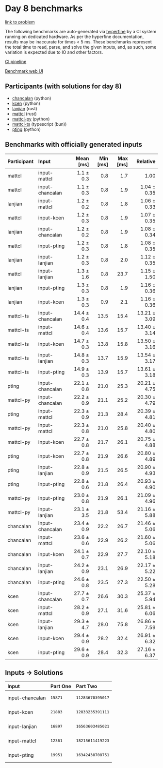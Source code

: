 # Day 8 benchmarks

[link to problem](https://adventofcode.com/2023/day/8)

The following benchmarks are auto-generated via
[hyperfine](https://github.com/sharkdp/hyperfine) by a CI system running on
dedicated hardware. As per the hyperfine documentation, results may be
inaccurate for times < 5 ms. These benchmarks represent the total time to read,
parse, and solve the given inputs, and, as such, some variation is expected due
to IO and other factors.

[CI pipeline](http://ci.papercode.net:8080/teams/main/pipelines/aoc2023)

[Benchmark web UI](https://aoc.ancalagon.black)


## Participants (with solutions for day 8)

- [chancalan](https://github.com/chancalan/aoc2023) (python)
- [kcen](https://github.com/kcen/aoc2023) (python)
- [lanjian](https://github.com/lanjian/aoc-2023) (rust)
- [mattcl](https://github.com/mattcl/aoc2023) (rust)
- [mattcl-py](https://github.com/mattcl/aoc2023-py) (python)
- [mattcl-ts](https://github.com/mattcl/aoc2023-js) (typescript (bun))
- [pting](https://github.com/pting/aoc2023) (python)


## Benchmarks with officially generated inputs

| Participant | Input | Mean [ms] | Min [ms] | Max [ms] | Relative |
|:---|:---|---:|---:|---:|---:|
| mattcl | input-mattcl | 1.1 ± 0.3 | 0.8 | 1.7 | 1.00 |
| mattcl | input-chancalan | 1.1 ± 0.3 | 0.8 | 1.9 | 1.04 ± 0.35 |
| lanjian | input-mattcl | 1.2 ± 0.2 | 0.8 | 1.8 | 1.06 ± 0.33 |
| mattcl | input-kcen | 1.2 ± 0.3 | 0.8 | 1.9 | 1.07 ± 0.35 |
| lanjian | input-chancalan | 1.2 ± 0.2 | 0.8 | 1.9 | 1.08 ± 0.34 |
| mattcl | input-pting | 1.2 ± 0.3 | 0.8 | 1.8 | 1.08 ± 0.35 |
| lanjian | input-lanjian | 1.2 ± 0.3 | 0.8 | 2.0 | 1.12 ± 0.35 |
| mattcl | input-lanjian | 1.3 ± 1.6 | 0.8 | 23.7 | 1.15 ± 1.50 |
| lanjian | input-pting | 1.3 ± 0.3 | 0.8 | 1.9 | 1.16 ± 0.36 |
| lanjian | input-kcen | 1.3 ± 0.3 | 0.9 | 2.1 | 1.16 ± 0.36 |
| mattcl-ts | input-chancalan | 14.4 ± 0.4 | 13.5 | 15.4 | 13.21 ± 3.09 |
| mattcl-ts | input-mattcl | 14.6 ± 0.4 | 13.6 | 15.7 | 13.40 ± 3.14 |
| mattcl-ts | input-kcen | 14.7 ± 0.3 | 13.8 | 15.8 | 13.50 ± 3.16 |
| mattcl-ts | input-lanjian | 14.8 ± 0.3 | 13.7 | 15.9 | 13.54 ± 3.17 |
| mattcl-ts | input-pting | 14.9 ± 0.3 | 13.9 | 15.7 | 13.61 ± 3.18 |
| pting | input-chancalan | 22.1 ± 0.8 | 21.0 | 25.3 | 20.21 ± 4.75 |
| mattcl-py | input-chancalan | 22.2 ± 0.9 | 21.1 | 25.2 | 20.30 ± 4.79 |
| pting | input-mattcl | 22.3 ± 0.9 | 21.3 | 28.4 | 20.39 ± 4.81 |
| mattcl-py | input-mattcl | 22.3 ± 0.8 | 21.0 | 25.8 | 20.40 ± 4.80 |
| mattcl-py | input-kcen | 22.7 ± 0.8 | 21.7 | 26.1 | 20.75 ± 4.88 |
| pting | input-kcen | 22.7 ± 0.8 | 21.9 | 26.6 | 20.80 ± 4.89 |
| pting | input-lanjian | 22.8 ± 0.9 | 21.5 | 26.5 | 20.90 ± 4.93 |
| pting | input-pting | 22.8 ± 0.6 | 21.8 | 26.4 | 20.93 ± 4.90 |
| mattcl-py | input-pting | 23.0 ± 0.8 | 21.9 | 26.1 | 21.09 ± 4.96 |
| mattcl-py | input-lanjian | 23.1 ± 3.5 | 21.8 | 53.4 | 21.16 ± 5.88 |
| chancalan | input-chancalan | 23.4 ± 0.9 | 22.2 | 26.7 | 21.46 ± 5.06 |
| chancalan | input-mattcl | 23.6 ± 0.6 | 22.9 | 26.2 | 21.60 ± 5.06 |
| chancalan | input-kcen | 24.1 ± 0.7 | 22.9 | 27.7 | 22.10 ± 5.18 |
| chancalan | input-lanjian | 24.2 ± 0.9 | 23.1 | 26.9 | 22.17 ± 5.22 |
| chancalan | input-pting | 24.6 ± 0.8 | 23.5 | 27.3 | 22.50 ± 5.28 |
| kcen | input-chancalan | 27.7 ± 0.7 | 26.6 | 30.3 | 25.37 ± 5.94 |
| kcen | input-mattcl | 28.2 ± 0.9 | 27.1 | 31.6 | 25.81 ± 6.06 |
| kcen | input-lanjian | 29.3 ± 4.7 | 28.0 | 75.8 | 26.86 ± 7.59 |
| kcen | input-kcen | 29.4 ± 0.9 | 28.2 | 32.4 | 26.91 ± 6.32 |
| kcen | input-pting | 29.6 ± 0.9 | 28.4 | 32.3 | 27.16 ± 6.37 |


## Inputs -> Solutions

| Input | Part One | Part Two |
|:---|:---|:---|
|input-chancalan|<pre>15871</pre>|<pre>11283670395017</pre>|
|input-kcen|<pre>21883</pre>|<pre>12833235391111</pre>|
|input-lanjian|<pre>16897</pre>|<pre>16563603485021</pre>|
|input-mattcl|<pre>12361</pre>|<pre>18215611419223</pre>|
|input-pting|<pre>19951</pre>|<pre>16342438708751</pre>|